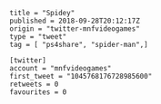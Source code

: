 ```
title = "Spidey"
published = 2018-09-28T20:12:17Z
origin = "twitter-mnfvideogames"
type = "tweet"
tag = [ "ps4share", "spider-man",]

[twitter]
account = "mnfvideogames"
first_tweet = "1045768176728985600"
retweets = 0
favourites = 0
```

<p class='image'><img src='https://mnf.m17s.net/2018/09/28/DoNQnNHXgAAcPxj.jpg' alt=''></p>

